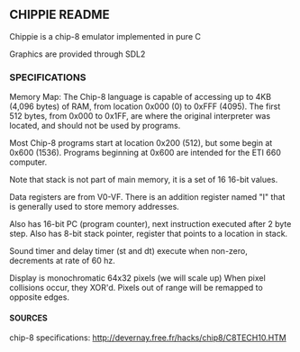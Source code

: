 ## CHIPPIE README

Chippie is a chip-8 emulator implemented in pure C

Graphics are provided through SDL2

### SPECIFICATIONS
Memory Map:
The Chip-8 language is capable of accessing up to 4KB (4,096 bytes) of RAM, from location 0x000 (0) to 0xFFF (4095). The first 512 bytes, from 0x000 to 0x1FF, are where the original interpreter was located, and should not be used by programs.

Most Chip-8 programs start at location 0x200 (512), but some begin at 0x600 (1536). Programs beginning at 0x600 are intended for the ETI 660 computer.

Note that stack is not part of main memory, it is a set of 16 16-bit values.

Data registers are from V0-VF.
There is an addition register named "I" that is generally used to store memory addresses.

Also has 16-bit PC (program counter), next instruction executed after 2 byte step.
Also has 8-bit stack pointer, register that points to a location in stack.

Sound timer and delay timer (st and dt) execute when non-zero, decrements at rate of
60 hz.

Display is monochromatic 64x32 pixels (we will scale up)
When pixel collisions occur, they XOR'd.
Pixels out of range will be remapped to opposite edges.

#### SOURCES
chip-8 specifications: http://devernay.free.fr/hacks/chip8/C8TECH10.HTM
